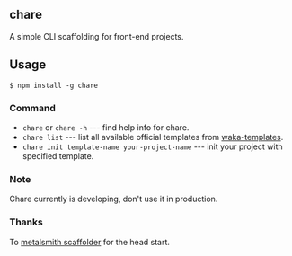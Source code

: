 ## chare

A simple CLI scaffolding for front-end projects.

## Usage

```
$ npm install -g chare
```

### Command

* `chare` or `chare -h` --- find help info for chare.
* `chare list` --- list all available official templates from [waka-templates](https://github.com/waka-templates).
* `chare init template-name your-project-name` --- init your project with specified template.

### Note

Chare currently is developing, don't use it in production.

### Thanks
To [metalsmith scaffolder](https://github.com/metalsmith/metalsmith/blob/master/examples/project-scaffolder) for the head start.